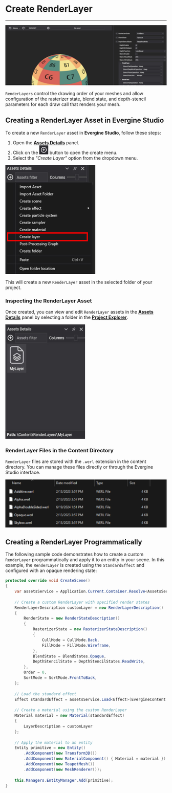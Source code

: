 # Create RenderLayer
---
![RenderLayer header](images/renderlayer.jpg)

`RenderLayers` control the drawing order of your meshes and allow configuration of the rasterizer state, blend state, and depth-stencil parameters for each draw call that renders your mesh.

## Creating a RenderLayer Asset in Evergine Studio
To create a new `RenderLayer` asset in **Evergine Studio**, follow these steps:

1. Open the [**Assets Details**](../../evergine_studio/interface.md) panel.
2. Click on the ![Plus Icon](../images/plusIcon.jpg) button to open the create menu.
3. Select the _"Create Layer"_ option from the dropdown menu.

![Create new RenderLayer menu option](images/AssetsDetailsMenu.jpg)

This will create a new `RenderLayer` asset in the selected folder of your project.

### Inspecting the RenderLayer Asset
Once created, you can view and edit `RenderLayer` assets in the [**Assets Details**](../../evergine_studio/interface.md) panel by selecting a folder in the [**Project Explorer**](../../evergine_studio/interface.md).

![RenderLayer asset](images/renderLayerAsset.jpg)

### RenderLayer Files in the Content Directory
`RenderLayer` files are stored with the `.werl` extension in the content directory. You can manage these files directly or through the Evergine Studio interface.

![RenderLayer file](images/renderLayerFile.jpg)

## Creating a RenderLayer Programmatically
The following sample code demonstrates how to create a custom `RenderLayer` programmatically and apply it to an entity in your scene. In this example, the `RenderLayer` is created using the `StandardEffect` and configured with an opaque rendering state:

```csharp
protected override void CreateScene()
{
    var assetsService = Application.Current.Container.Resolve<AssetsService>();

    // Create a custom RenderLayer with specified render states
    RenderLayerDescription customLayer = new RenderLayerDescription()
    {
        RenderState = new RenderStateDescription()
        {
            RasterizerState = new RasterizerStateDescription()
            {
                CullMode = CullMode.Back,
                FillMode = FillMode.Wireframe,
            },
            BlendState = BlendStates.Opaque,
            DepthStencilState = DepthStencilStates.ReadWrite,
        },
        Order = 0,
        SortMode = SortMode.FrontToBack,
    };

    // Load the standard effect
    Effect standardEffect = assetsService.Load<Effect>(EvergineContent.Effects.StandardEffect);

    // Create a material using the custom RenderLayer
    Material material = new Material(standardEffect)
    {
        LayerDescription = customLayer
    };

    // Apply the material to an entity
    Entity primitive = new Entity()
        .AddComponent(new Transform3D())
        .AddComponent(new MaterialComponent() { Material = material })
        .AddComponent(new TeapotMesh())
        .AddComponent(new MeshRenderer());

    this.Managers.EntityManager.Add(primitive);
}
```